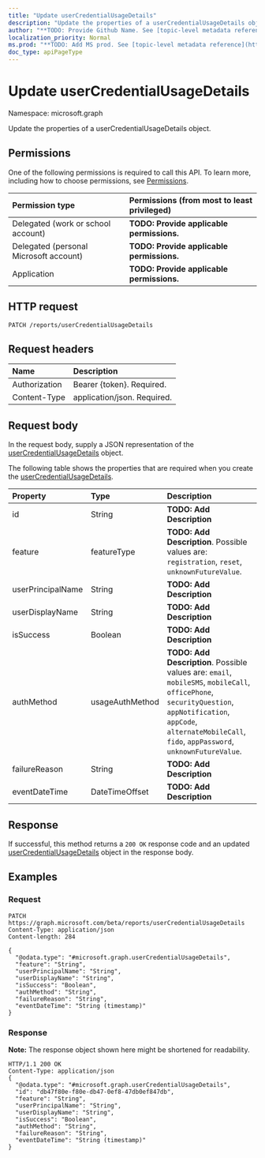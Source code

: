 ```yaml
---
title: "Update userCredentialUsageDetails"
description: "Update the properties of a userCredentialUsageDetails object."
author: "**TODO: Provide Github Name. See [topic-level metadata reference](https://msgo.azurewebsites.net/add/document/guidelines/metadata.html#topic-level-metadata)**"
localization_priority: Normal
ms.prod: "**TODO: Add MS prod. See [topic-level metadata reference](https://msgo.azurewebsites.net/add/document/guidelines/metadata.html#topic-level-metadata)**"
doc_type: apiPageType
---
```


# Update userCredentialUsageDetails

Namespace: microsoft.graph

Update the properties of a userCredentialUsageDetails object.

## Permissions
One of the following permissions is required to call this API. To learn more, including how to choose permissions, see [Permissions](/concepts/permissions-reference.md).

|Permission type|Permissions (from most to least privileged)|
|:---|:---|
|Delegated (work or school account)|**TODO: Provide applicable permissions.**|
|Delegated (personal Microsoft account)|**TODO: Provide applicable permissions.**|
|Application|**TODO: Provide applicable permissions.**|

## HTTP request

<!-- {
  "blockType": "ignored"
}
-->
``` http
PATCH /reports/userCredentialUsageDetails
```

## Request headers
|Name|Description|
|:---|:---|
|Authorization|Bearer {token}. Required.|
|Content-Type|application/json. Required.|

## Request body
In the request body, supply a JSON representation of the [userCredentialUsageDetails](../resources/usercredentialusagedetails.md) object.

The following table shows the properties that are required when you create the [userCredentialUsageDetails](../resources/usercredentialusagedetails.md).

|Property|Type|Description|
|:---|:---|:---|
|id|String|**TODO: Add Description**|
|feature|featureType|**TODO: Add Description**. Possible values are: `registration`, `reset`, `unknownFutureValue`.|
|userPrincipalName|String|**TODO: Add Description**|
|userDisplayName|String|**TODO: Add Description**|
|isSuccess|Boolean|**TODO: Add Description**|
|authMethod|usageAuthMethod|**TODO: Add Description**. Possible values are: `email`, `mobileSMS`, `mobileCall`, `officePhone`, `securityQuestion`, `appNotification`, `appCode`, `alternateMobileCall`, `fido`, `appPassword`, `unknownFutureValue`.|
|failureReason|String|**TODO: Add Description**|
|eventDateTime|DateTimeOffset|**TODO: Add Description**|



## Response

If successful, this method returns a `200 OK` response code and an updated [userCredentialUsageDetails](../resources/usercredentialusagedetails.md) object in the response body.

## Examples

### Request
<!-- {
  "blockType": "request",
  "name": "update_usercredentialusagedetails"
}
-->
``` http
PATCH https://graph.microsoft.com/beta/reports/userCredentialUsageDetails
Content-Type: application/json
Content-length: 284

{
  "@odata.type": "#microsoft.graph.userCredentialUsageDetails",
  "feature": "String",
  "userPrincipalName": "String",
  "userDisplayName": "String",
  "isSuccess": "Boolean",
  "authMethod": "String",
  "failureReason": "String",
  "eventDateTime": "String (timestamp)"
}
```

### Response
**Note:** The response object shown here might be shortened for readability.
<!-- {
  "blockType": "response",
  "truncated": true
}
-->
``` http
HTTP/1.1 200 OK
Content-Type: application/json
{
  "@odata.type": "#microsoft.graph.userCredentialUsageDetails",
  "id": "db47f80e-f80e-db47-0ef8-47db0ef847db",
  "feature": "String",
  "userPrincipalName": "String",
  "userDisplayName": "String",
  "isSuccess": "Boolean",
  "authMethod": "String",
  "failureReason": "String",
  "eventDateTime": "String (timestamp)"
}
```

